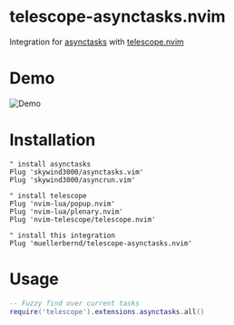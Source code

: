 # telescope-asynctasks.nvim

Integration for [asynctasks](https://github.com/skywind3000/asynctasks.vim) with
[telescope.nvim](https://github.com/nvim-telescope/telescope.nvim)

# Demo

![Demo](./demo_tasks.gif)

# Installation

```viml
" install asynctasks
Plug 'skywind3000/asynctasks.vim'
Plug 'skywind3000/asyncrun.vim'

" install telescope
Plug 'nvim-lua/popup.nvim'
Plug 'nvim-lua/plenary.nvim'
Plug 'nvim-telescope/telescope.nvim'

" install this integration
Plug 'muellerbernd/telescope-asynctasks.nvim'
```

# Usage

```lua
-- Fuzzy find over current tasks
require('telescope').extensions.asynctasks.all()
```
